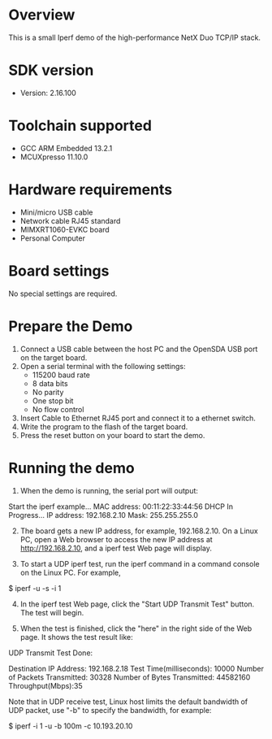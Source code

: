 Overview
========
This is a small Iperf demo of the high-performance NetX Duo TCP/IP stack.


SDK version
===========
- Version: 2.16.100

Toolchain supported
===================
- GCC ARM Embedded  13.2.1
- MCUXpresso  11.10.0

Hardware requirements
=====================
- Mini/micro USB cable
- Network cable RJ45 standard
- MIMXRT1060-EVKC board
- Personal Computer

Board settings
==============
No special settings are required.

Prepare the Demo
================
1.  Connect a USB cable between the host PC and the OpenSDA USB port on the target board.
2.  Open a serial terminal with the following settings:
    - 115200 baud rate
    - 8 data bits
    - No parity
    - One stop bit
    - No flow control
3.  Insert Cable to Ethernet RJ45 port and connect it to a ethernet switch.
4.  Write the program to the flash of the target board.
5.  Press the reset button on your board to start the demo.

Running the demo
================
1. When the demo is running, the serial port will output:

Start the iperf example...
MAC address: 00:11:22:33:44:56
DHCP In Progress...
IP address: 192.168.2.10
Mask: 255.255.255.0

2. The board gets a new IP address, for example, 192.168.2.10. On a Linux PC, open a Web browser to
access the new IP address at http://192.168.2.10, and a iperf test Web page will display.

3. To start a UDP iperf test, run the iperf command in a command console on the Linux PC. For example,

  $ iperf -u -s -i 1

4. In the iperf test Web page, click the "Start UDP Transmit Test" button. The test
will begin.

5. When the test is finished, click the "here" in the right side of the Web page.
It shows the test result like:

UDP Transmit Test Done:

Destination IP Address: 192.168.2.18
Test Time(milliseconds): 10000
Number of Packets Transmitted: 30328
Number of Bytes Transmitted: 44582160
Throughput(Mbps):35


Note that in UDP receive test, Linux host limits the default bandwidth of UDP packet,
use "-b" to specify the bandwidth, for example:

  $ iperf -i 1 -u -b 100m -c 10.193.20.10
